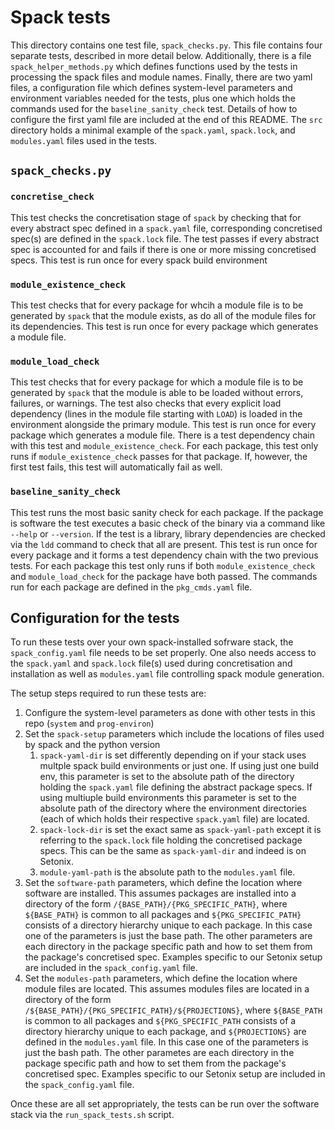 # Spack tests

This directory contains one test file, `spack_checks.py`. This file contains four separate tests, described in more detail below. Additionally, there is a file `spack_helper_methods.py` which defines functions used by the tests in processing the spack files and module names. Finally, there are two yaml files, a configuration file which defines system-level parameters and environment variables needed for the tests, plus one which holds the commands used for the `baseline_sanity_check` test. Details of how to configure the first yaml file are included at the end of this README. The `src` directory holds a minimal example of the `spack.yaml`, `spack.lock`, and `modules.yaml` files used in the tests.

## `spack_checks.py`

### `concretise_check`

This test checks the concretisation stage of `spack` by checking that for every abstract spec defined in a `spack.yaml` file, corresponding concretised spec(s) are defined in the `spack.lock` file. The test passes if every abstract spec is accounted for and fails if there is one or more missing concretised specs. This test is run once for every spack build environment

### `module_existence_check`

This test checks that for every package for whcih a module file is to be generated by `spack` that the module exists, as do all of the module files for its dependencies. This test is run once for every package which generates a module file.

### `module_load_check`

This test checks that for every package for which a module file is to be generated by `spack` that the module is able to be loaded without errors, failures, or warnings. The test also checks that every explicit load dependency (lines in the module file starting with `LOAD`) is loaded in the environment alongside the primary module. This test is run once for every package which generates a module file. There is a test dependency chain with this test and `module_existence_check`. For each package, this test only runs if `module_existence_check` passes for that package. If, however, the first test fails, this test will automatically fail as well.

### `baseline_sanity_check`

This test runs the most basic sanity check for each package. If the package is software the test executes a basic check of the binary via a command like `--help` or `--version`. If the test is a library, library dependencies are checked via the `ldd` command to check that all are present. This test is run once for every package and it forms a test dependency chain with the two previous tests. For each package this test only runs if both `module_existence_check` and `module_load_check` for the package have both passed. The commands run for each package are defined in the `pkg_cmds.yaml` file.


## Configuration for the tests

To run these tests over your own spack-installed sofrware stack, the `spack_config.yaml` file needs to be set properly. One also needs access to the `spack.yaml` and `spack.lock` file(s) used during concretisation and installation as well as `modules.yaml` file controlling spack module generation.

The setup steps required to run these tests are:

1. Configure the system-level parameters as done with other tests in this repo (`system` and `prog-environ`)
2. Set the `spack-setup` parameters which include the locations of files used by spack and the python version
    1. `spack-yaml-dir` is set differently depending on if your stack uses multple spack build environments or just one. If using just one build env, this parameter is set to the absolute path of the directory holding the `spack.yaml` file defining the abstract package specs. If using multiuple build environments this parameter is set to the absolute path of the directory where the environment directories (each of which holds their respective `spack.yaml` file) are located.
    2. `spack-lock-dir` is set the exact same as `spack-yaml-path` except it is referring to the `spack.lock` file holding the concretised package specs. This can be the same as `spack-yaml-dir` and indeed is on Setonix.
    3. `module-yaml-path` is the absolute path to the `modules.yaml` file.
3. Set the `software-path` parameters, which define the location where software are installed. This assumes packages are installed into a directory of the form `/{BASE_PATH}/{PKG_SPECIFIC_PATH}`, where `${BASE_PATH}` is common to all packages and `${PKG_SPECIFIC_PATH}` consists of a directory hierarchy unique to each package. In this case one of the parameters is just the base path. The other parameters are each directory in the package specific path and how to set them from the package's concretised spec. Examples specific to our Setonix setup are included in the `spack_config.yaml` file.
4. Set the `modules-path` parameters, which define the location where module files are located. This assumes modules files are located in a directory of the form `/${BASE_PATH}/{PKG_SPECIFIC_PATH}/${PROJECTIONS}`, where `${BASE_PATH` is common to all packages and `${PKG_SPECIFIC_PATH` consists of a directory hierarchy unique to each package, and `${PROJECTIONS}` are defined in the `modules.yaml` file. In this case one of the parameters is just the bash path. The other parametes are each directory in the package specific path and how to set them from the package's concretised spec. Examples specific to our Setonix setup are included in the `spack_config.yaml` file.

Once these are all set appropriately, the tests can be run over the software stack via the `run_spack_tests.sh` script.
